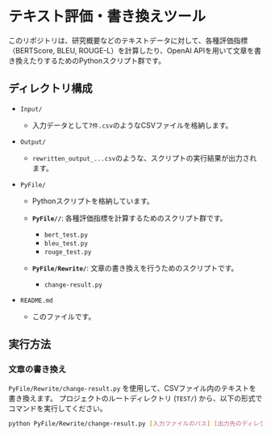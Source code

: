# テキスト評価・書き換えツール

このリポジトリは、研究概要などのテキストデータに対して、各種評価指標（BERTScore, BLEU, ROUGE-L）を計算したり、OpenAI APIを用いて文章を書き換えたりするためのPythonスクリプト群です。

## ディレクトリ構成

-   `Input/`
    -   入力データとして`7件.csv`のようなCSVファイルを格納します。

-   `Output/`
    -   `rewritten_output_...csv`のような、スクリプトの実行結果が出力されます。

-   `PyFile/`
    -   Pythonスクリプトを格納しています。

    -   **`PyFile//`**: 各種評価指標を計算するためのスクリプト群です。
        -   `bert_test.py`
        -   `bleu_test.py`
        -   `rouge_test.py`

    -   **`PyFile/Rewrite/`**: 文章の書き換えを行うためのスクリプトです。
        -   `change-result.py`

-   `README.md`
    -   このファイルです。

## 実行方法

### 文章の書き換え

`PyFile/Rewrite/change-result.py` を使用して、CSVファイル内のテキストを書き換えます。
プロジェクトのルートディレクトリ (`TEST/`) から、以下の形式でコマンドを実行してください。

```bash
python PyFile/Rewrite/change-result.py [入力ファイルのパス] [出力先のディレクトリパス]